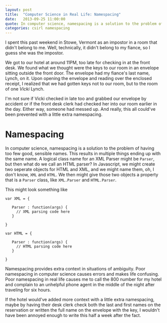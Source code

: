 ```yaml
---
layout: post
title:  "Computer Science in Real Life: Namespacing"
date:   2013-09-25 11:00:00
quote: In computer science, namespacing is a solution to the problem of having too few good, sensible names.
categories: csirl namespacing
---
```


I spent this past weekend in Stowe, Vermont as an impostor in a room that didn't belong to me. 
Well, technically, it didn't belong to my fiance, so I guess she was the impostor.

We got to our hotel at around 11PM, too late for checking in at the front desk. We  found what 
we thought were the keys to our room in an envelope sitting outside the front door. The envelope 
had my fiance's last name, Lynch, on it. Upon opening the envelope and reading over the enclosed
receipt, I realized that we had gotten keys not to our room, but to the room of one *Vicki* 
Lynch.

I'm not sure if Vicki checked in late too and grabbed our envelope by accident or if the front 
desk clerk had checked her into our room earlier in the day. Either way, someone had messed up. 
And really, this all could've been prevented with a little extra namespacing.

<!-- more -->

Namespacing
===========

In computer science, namespacing is a solution to the problem of having too few good, sensible
names. This results in multiple things ending up with the same name. A logical class name for 
an XML Parser might be `Parser`, but then what do we call an HTML parser? In Javascript, we 
might create two seperate objects for HTML and XML, and we might name them, oh, I don't know, 
`XML` and `HTML`. We then might give those two objects a property that is a `Parser` class, like 
`XML.Parser` and `HTML.Parser`.

This might look something like

    var XML = {

       Parser : function(args) {
         // XML parsing code here
       }

    }

    var HTML = {

       Parser : function(args) {
         // HTML parsing code here
       }

    }

Namespacing provides extra context in situations of ambiguity. Poor namespacing in computer science
causes errors and makes life confusing. Poor namespacing in real life causes me to call the
800 number for my hotel and complain to an unhelpful phone agent in the middle of the night after 
traveling for six hours.

If the hotel would've added more context with a little extra namespacing, maybe by having their
desk clerk check both the last and first  names on the reservation or written the full name on 
the envelope with the key, I wouldn't have been annoyed enough to write this half a week 
after the fact.
